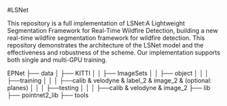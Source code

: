 #LSNet



This repository is a full implementation of LSNet:A Lightweight Segmentation Framework for Real-Time Wildfire Detection, building a new real-time wildfire segmentation framework for wildfire detection.
This repository demonstrates the architecture of the LSNet model and the effectiveness and robustness of the scheme. Our implementation supports both single and multi-GPU training.

EPNet
├── data
│   ├── KITTI
│   │   ├── ImageSets
│   │   ├── object
│   │   │   ├──training
│   │   │      ├──calib & velodyne & label_2 & image_2 & (optional: planes)
│   │   │   ├──testing
│   │   │      ├──calib & velodyne & image_2
├── lib
├── pointnet2_lib
├── tools
